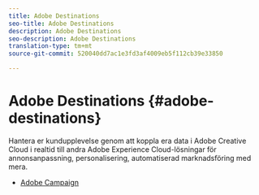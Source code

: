 ```yaml
---
title: Adobe Destinations
seo-title: Adobe Destinations
description: Adobe Destinations
seo-description: Adobe Destinations
translation-type: tm+mt
source-git-commit: 520040dd7ac1e3fd3af4009eb5f112cb39e33850

---
```



# Adobe Destinations {#adobe-destinations}

Hantera er kundupplevelse genom att koppla era data i Adobe Creative Cloud i realtid till andra Adobe Experience Cloud-lösningar för annonsanpassning, personalisering, automatiserad marknadsföring med mera.

* [Adobe Campaign](/help/rtcdp/destinations/adobe-campaign-destination.md)